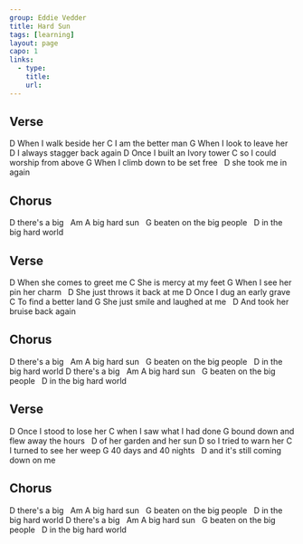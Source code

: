 ```yaml
---
group: Eddie Vedder
title: Hard Sun
tags: [learning]
layout: page
capo: 1
links: 
  - type: 
    title: 
    url: 
---
```


## Verse

D
When I walk beside her
C
I am the better man
G
When I look to leave her
&nbsp;       D
I always stagger back again
D
Once I built an Ivory tower
C
so I could worship from above
G
When I climb down to be set free
&nbsp;       D
she took me in again

## Chorus

D
there's a big
&nbsp;               Am
A big hard sun
&nbsp;               G
beaten on the big people
&nbsp;               D
in the big hard world

## Verse

D
When she comes to greet me
C
She is mercy at my feet
G
When I see her pin her charm
&nbsp;       D
She just throws it back at me
D
Once I dug an early grave
C
To find a better land
G
She just smile and laughed at me
&nbsp;       D
And took her bruise back again

## Chorus

D
there's a big
&nbsp;               Am
A big hard sun
&nbsp;               G
beaten on the big people
&nbsp;               D
in the big hard world
D
there's a big
&nbsp;               Am
A big hard sun
&nbsp;               G
beaten on the big people
&nbsp;               D
in the big hard world

## Verse

D
Once I stood to lose her
C
when I saw what I had done
G
bound down and flew away the hours
&nbsp;       D
of her garden and her sun
D
so I tried to warn her
C
I turned to see her weep
G
40 days and 40 nights
&nbsp;       D
and it's still coming down on me

## Chorus

D
there's a big
&nbsp;               Am
A big hard sun
&nbsp;               G
beaten on the big people
&nbsp;               D
in the big hard world
D
there's a big
&nbsp;               Am
A big hard sun
&nbsp;               G
beaten on the big people
&nbsp;               D
in the big hard world
